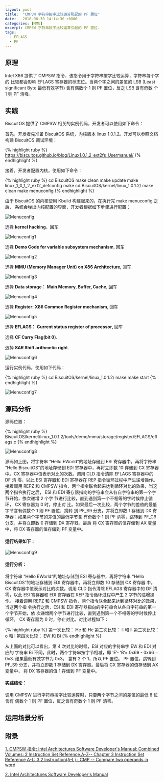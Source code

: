 ```yaml
---
layout: post
title:  "CMPSW 字符串按字比较运算引起的 PF 置位"
date:   2018-08-30 14:14:30 +0800
categories: [MMU]
excerpt: CMPSW 字符串按字比较运算引起的 PF 置位.
tags:
  - EFLAGS
  - PF
---
```


## 原理

Intel X86 提供了 CMPSW 指令，该指令用于字符串按字比较运算，字符串每个字的
比较都会影响 EFLAGS 寄存器的标志位。当两个字之间的差值的 LSB (Least 
significant Byte 最低有效字节) 含有偶数个 1 则 PF 置位，反之 LSB 含有奇数
个 1 则 PF 清零。

## 实践

BiscuitOS 提供了 CMPSW 相关的实例代码，开发者可以使用如下命令：

首先，开发者先准备 BiscuitOS 系统，内核版本 linux 1.0.1.2。开发可以参照文档
构建 BiscuitOS 调试环境：

{% highlight ruby %}
https://biscuitos.github.io/blog/Linux1.0.1.2_ext2fs_Usermanual/
{% endhighlight %}


接着，开发者配置内核，使用如下命令：

{% highlight ruby %}
cd BiscuitOS
make clean
make update
make linux_1_0_1_2_ext2_defconfig
make
cd BiscuitOS/kernel/linux_1.0.1.2/
make clean
make menuconfig
{% endhighlight %}

由于 BiscuitOS 的内核使用 Kbuild 构建起来的，在执行完 make menuconfig 之后，
系统会弹出内核配置的界面，开发者根据如下步骤进行配置：

![Menuconfig](https://raw.githubusercontent.com/EmulateSpace/PictureSet/master/BiscuitOS/kernel/MMU000003.png)

选择 **kernel hacking**，回车

![Menuconfig1](https://raw.githubusercontent.com/EmulateSpace/PictureSet/master/BiscuitOS/kernel/MMU000004.png)

选择 **Demo Code for variable subsystem mechanism**, 回车

![Menuconfig2](https://raw.githubusercontent.com/EmulateSpace/PictureSet/master/BiscuitOS/kernel/MMU000005.png)

选择 **MMU (Memory Manager Unit) on X86 Architecture**, 回车

![Menuconfig3](https://raw.githubusercontent.com/EmulateSpace/PictureSet/master/BiscuitOS/kernel/MMU000006.png)

选择 **Data storage： Main  Memory, Buffer, Cache**, 回车

![Menuconfig4](https://raw.githubusercontent.com/EmulateSpace/PictureSet/master/BiscuitOS/kernel/MMU000007.png)

选择 **Register: X86 Common Register mechanism**, 回车

![Menuconfig5](https://raw.githubusercontent.com/EmulateSpace/PictureSet/master/BiscuitOS/kernel/MMU000008.png)

选择 **EFLAGS： Current status register of processor**, 回车

选择 **CF    Carry Flag(bit 0)**.

选择 **SAR  Shift arithmetic right**.

![Menuconfig6](https://raw.githubusercontent.com/EmulateSpace/PictureSet/master/BiscuitOS/kernel/MMU000083.png)

运行实例代码，使用如下代码：

{% highlight ruby %}
cd BiscuitOS/kernel/linux_1.0.1.2/
make 
make start
{% endhighlight %}

![Menuconfig7](https://raw.githubusercontent.com/EmulateSpace/PictureSet/master/BiscuitOS/kernel/MMU000124.png)

## 源码分析

源码位置：

{% highlight ruby %}
BiscuitOS/kernel/linux_1.0.1.2/tools/demo/mmu/storage/register/EFLAGS/eflags.c
{% endhighlight %}

![Menuconfig8](https://raw.githubusercontent.com/EmulateSpace/PictureSet/master/BiscuitOS/kernel/MMU000125.png)

源码如上图，将字符串 “Hello EWorld”的地址存储到 ESI 寄存器中，再将字符串 
“Hello BiscuitOS”的地址存储到 EDI 寄存器中，再将立即数 10 存储到 CX 寄存器
中。CX 寄存器中值表示对比的次数。调用 CLD 指令清除 EFLAGS 寄存器中的 DF 清
零，以此 ESI 寄存器和 EDI 寄存器在 REP 指令循环过程中产生递增操作。接着调用 
REPZ 和 CMPSW 指令，两个指令联合起来达到循环对比的效果，当这两个指令执行之后，
ESI 和 EDI 寄存器指向的字符串会从各自字符串的第一个字节开始，依次递增 2 个字
节进行比较，直到遇到第一个不相等的字时候停止循环， CX 寄存器为 0 时，停止对
比。如果最后一次比较，两个字节的差值的最低字节含有偶数个 1 则 PF 置位，跳转
到 PF_S9 分支，并将立即数 1 存储到 DX 寄存器；如果两个字节的差值的最低字节含
有奇数个 1 则 PF 清零，跳转到 PF_C9 分支，并将立即数 0 存储到 DX 寄存器。最后
将 CX 寄存器的值存储到 AX 变量中，将 DX 寄存器的值存储到 PF 变量中。

#### 运行结果如下：

![Menuconfig9](https://raw.githubusercontent.com/EmulateSpace/PictureSet/master/BiscuitOS/kernel/MMU000126.png)

#### 运行分析：

将字符串 “Hello EWorld”的地址存储到 ESI 寄存器中，再将字符串 
“Hello BiscuitOS”的地址存储到 EDI 寄存器中，再将立即数 10 存储到 CX 寄存器
中。CX 寄存器中值表示对比的次数。调用 CLD 指令清除 EFLAGS 寄存器中的 DF 清
零，以此 ESI 寄存器和 EDI 寄存器在 REP 指令循环过程中产生 2 字节的递增操作。
接着调用 REPZ 和 CMPSW 指令，两个指令联合起来达到循环对比的效果，当这两个指
令执行之后，ESI 和 EDI 寄存器指向的字符串会从各自字符串的第一个字节开始，依
次递增两个字节进行比较，直到遇到第一个不相等的字时候停止循环， CX 寄存器为 
0 时，停止对比。对比过程如下：

{% highlight ruby %}
第一次比较： He 和 He
第二次比较： ll 和 ll
第三次比较： o  和 l
第四次比较： EW 和 Bi
{% endhighlight %}

从上面的对比可以看出，第 4 次对比的时候，ESI 对应的字符串字 EW 和 EDI 对应的
字符串 Bi 不同，此时，两个字符串按字节相减，即 ‘E’- ‘B’= 0x69 - 0x66 = 0x3. 
结果最低有效字节为 0x3， 含有 2 个 1，所以 PF 置位。 PF 置位，跳转到 PF_S9 
分支，并将立即数 1 存储到 DX 寄存器。最后将 CX 寄存器的值存储到 AX 变量中，
将 DX 寄存器的值 1 存储到 PF 变量中。

#### 实践结论：

调用 CMPSW 进行字符串按字比较运算时，只要两个字节之间的差值的最低 8 位含有
偶数个 1 则 PF 置位，反之含有奇数个 1 则 PF 清零。

## 运用场景分析

## 附录

[1. CMPSW 指令: Intel Architectures Software Developer's Manual: Combined Volumes: 2 Instruction Set Reference,A-Z-- Chapter 3 Instruction Set Reference,A-L: 3.2 Instruction(A-L) : CMP -- Compare two operands in word](https://software.intel.com/en-us/articles/intel-sdm)

[2. Intel Architectures Software Developer's Manual](https://github.com/BiscuitOS/Documentation/blob/master/Datasheet/Intel-IA32_DevelopmentManual.pdf)
